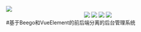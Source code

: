 <div>
<img src="https://gaolengimgs.oss-cn-shanghai.aliyuncs.com/beegovue.png"  />
</div>
<div align=center>
<img src="https://img.shields.io/badge/vue-2.6.10-brightgreen"/>
<img src="https://img.shields.io/badge/element--ui-2.12.0-green"/>
<img src="https://img.shields.io/badge/golang-1.13-blue"/>
<img src="https://img.shields.io/badge/beego-1.10-red"/>
</div>
#基于Beego和VueElement的前后端分离的后台管理系统
